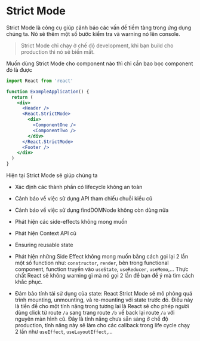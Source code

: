 # Strict Mode

Strict Mode là công cụ giúp cảnh báo các vấn đề tiềm tàng trong ứng dụng chúng ta. Nó sẽ thêm một số bước kiểm tra và warning nó lên console.

> Strict Mode chỉ chạy ở chế độ development, khi bạn build cho production thì nó sẽ biến mất.

Muốn dùng Strict Mode cho component nào thì chỉ cần bao bọc component đó là được

```jsx
import React from 'react'

function ExampleApplication() {
  return (
    <div>
      <Header />
      <React.StrictMode>
        <div>
          <ComponentOne />
          <ComponentTwo />
        </div>
      </React.StrictMode>
      <Footer />
    </div>
  )
}
```

Hiện tại Strict Mode sẽ giúp chúng ta

- Xác định các thành phần có lifecycle không an toàn
- Cảnh báo về việc sử dụng API tham chiếu chuỗi kiểu cũ
- Cảnh báo về việc sử dụng findDOMNode không còn dùng nữa
- Phát hiện các side-effects không mong muốn
- Phát hiện Context API cũ
- Ensuring reusable state

- Phát hiện những Side Effect không mong muốn bằng cách gọi lại 2 lần một số function như: `constructor`, `render`, bên trong functional component, function truyền vào `useState`, `useReducer`, `useMemo`,... Thực chất React sẽ không warning gì mà nó gọi 2 lần để bạn để ý mà tìm cách khắc phục.

- Đảm bảo tính tái sử dụng của state: React Strict Mode sẽ mô phỏng quá trình mounting, unmounting, và re-mounting với state trước đó. Điều này là tiền đề cho một tính năng trong tương lai là React sẽ cho phép người dùng click từ route `/a` sang trang route `/b` về back lại route `/a` với nguyên màn hình cũ. Đây là tính năng chưa sẵn sàng ở chế độ production, tính năng này sẽ làm cho các callback trong life cycle chạy 2 lần như `useEffect`, `useLayoutEffect`,...
